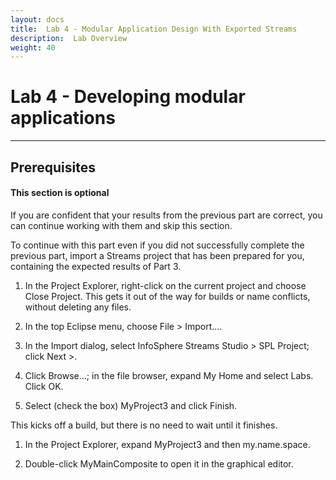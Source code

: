 ```yaml
---
layout: docs
title:  Lab 4 - Modular Application Design With Exported Streams
description:  Lab Overview
weight: 40
---
```


# Lab 4 - Developing modular applications
---

## Prerequisites
<div class="alert alert-warning" role="alert">
<h4><b>This section is optional</b></h4>
If you are confident that your results from the previous part are correct, you can continue working with them and skip this section.
</div>

To continue with this part even if you did not successfully complete the previous part, import a Streams project that has been prepared for you, containing the expected results of Part 3.

1. In the Project Explorer, right-click on the current project and choose Close Project. This gets it out of the way for builds or name conflicts, without deleting any files.

1. In the top Eclipse menu, choose File > Import….

1. In the Import dialog, select InfoSphere Streams Studio > SPL Project; click Next >.

1. Click Browse…; in the file browser, expand My Home and select Labs. Click OK.

1. Select (check the box) MyProject3 and click Finish.

  This kicks off a build, but there is no need to wait until it finishes.

1. In the Project Explorer, expand MyProject3 and then my.name.space.

1. Double-click MyMainComposite to open it in the graphical editor.

